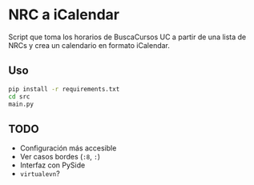 # NRC a iCalendar

Script que toma los horarios de BuscaCursos UC a partir de una lista
de NRCs y crea un calendario en formato iCalendar.

## Uso

```cmd
pip install -r requirements.txt
cd src
main.py
```

## TODO

- Configuración más accesible
- Ver casos bordes (`:8`, `:`)
- Interfaz con PySide
- `virtualevn`?
